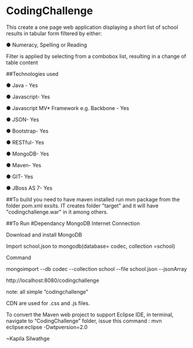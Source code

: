 CodingChallenge
===============

This create a one page web application displaying a short list of school results in tabular form filtered by either:

● Numeracy, Spelling or Reading

Filter is applied by selecting from a combobox list, resulting in a change of table content

##Technologies used

● Java - Yes

● Javascript- Yes

● Javascript MV* Framework e.g. Backbone - Yes

● JSON- Yes

● Bootstrap- Yes

● RESTful- Yes

● MongoDB- Yes

● Maven- Yes

● GIT- Yes

● JBoss AS 7- Yes


##To build
you need to have maven installed
run mvn package from the folder pom.xml exsits.
IT creates folder "target" and it will have "codingchallenge.war" in it among others.

##To Run
#Dependancy
MongoDB
Internet Connection

Download and install MongoDB

Import  school.json to mongodb(database= codec, collection =school)

Command

mongoimport --db codec --collection school --file school.json  --jsonArray


http://localhost:8080/codingchallenge

note: all simple ”codingchallenge”

CDN are used for .css and .js files.

To convert the Maven web project to support Eclipse IDE, in terminal, navigate to “CodingChallenge” folder, issue this command :
mvn eclipse:eclipse -Dwtpversion=2.0




~Kapila Silwathge
